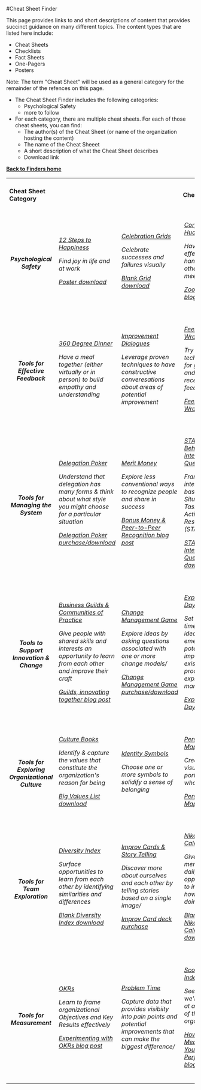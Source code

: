 
#Cheat Sheet Finder

This page provides links to and short descriptions of content that provides succinct guidance on many different topics. The content types that are listed here include:

- Cheat Sheets
- Checklists
- Fact Sheets
- One-Pagers
- Posters

Note: The term "Cheat Sheet" will be used as a general category for the remainder of the refences on this page.

- The Cheat Sheet Finder includes the following categories:
   - Psychological Safety
   - more to follow  
- For each category, there are multiple cheat sheets. For each of those cheat sheets, you can find:
  - The author(s) of the Cheat Sheet (or name of the organization hosting the content)
  - The name of the Cheat Sheeet
  - A short description of what the Cheat Sheet describes 
  - Download link 
  
**[Back to Finders home](https://gphiliprogers.github.io/finders/)**

<html>
<table>


<tr>
<td>
<h4>Cheat Sheet Category</h4>
</td>

<td colspan="5" align="center">
<h4>Cheat Sheets</h4>
</td>
</tr>


<tr>
<td align="center">
<h5>Psychological Safety</h5>
</td>


<td>
<h6>
<p><a href="https://management30.com/practice/happiness-steps/">12 Steps to Happiness</a></p>
<p>Find joy in life and at work</p>
<p><a href="https://management30.com/download/22948/">Poster download</a></p>
</h6>
</td>

<td>
<h6>
<p><a href="https://management30.com/practice/celebration-grids/">Celebration Grids</a></p>
<p>Celebrate successes and failures visually</p>
<p><a href="https://management30.com/download/22948/">Blank Grid download</a></p>
</h6>
</td>

<td>
<h6>
<p><a href="https://management30.com/practice/corporate-huddles/">Corporate Huddles</a></p>
<p>Have  effective all-hands or other group meetings</p>
<p><a href="https://management30.com/blog/the-all-hands-meeting-or-zoo-time/">Zoo Time! blog post</a></p>
</h6>
</td>


<td>
<h6>
<p><a href="https://management30.com/practice/kudo-cards/">Kudo Cards</a></p>
<p>Express appreciation to colleagues</p>
<p><a href="https://management30.com/practice/kudo-cards/#download">Kudo Card deck purchase/download</a></p>
</h6>
</td>


<td>
<h6>
<p><a href="https://management30.com/practice/moving-motivators/">Moving Motivators</a></p>
<p>Express what matters most to us</p>
<p><a href="https://management30.com/practice/moving-motivators/#download">Moving Motivators card deck purchase/download</a></p>
</h6>
</td>








<tr>
<td align="center">
<h5>Tools for Effective Feedback</h5>
</td>
  
<td>
<h6>
<p><a href="https://management30.com/practice/360-degree-dinner/">360 Degree Dinner</a></p>
<p>Have a meal together (either virtually or in person) to build empathy and understanding</p>
</h6>
</td>


<td>
<h6>
<p><a href="https://management30.com/practice/improvement-dialogues/">Improvement Dialogues</a></p>
<p>Leverage proven techniques to have constructive converesations about areas of potential improvement</p>
</h6>
</td>

<td>
<h6>
<p><a href="https://management30.com/practice/feedback-wraps/">Feedback Wrap</a></p>
<p>Try proven techniques for giving and receiving feedback</p>
<p><a href="https://youtu.be/YTh8bDyDz9c">Feedback Wrap video</a></p>
</h6>
</td>

<td>
<h6>
<p><a href="https://management30.com/practice/happiness-door/">Happiness Door</a></p>
<p>Create a channel for people to provide anonymous feedback</p>
<p><a href="https://youtu.be/jopq0C7dRZo">Happiness Door video</a></p>
</h6>
</td>

<td>
<h6>
<p></p>
<p></p>
</h6>
</td>





<tr>
<td align="center">
<h5>Tools for Managing the System</h5>
</td>


<td>
<h6>
<p><a href="https://management30.com/practice/delegation-poker/">Delegation Poker</a></p>
<p>Understand that delegation has many forms & think about what style you might choose for a particular situation</p>
<p><a href="https://management30.com/practice/delegation-poker/#download">Delegation Poker purchase/download</a></p>
</h6>
</td>

<td>
<h6>
<p><a href="https://management30.com/practice/merit-money/">Merit Money</a></p>
<p>Explore less conventional ways to recognize people and share in success</p>
<p><a href="https://management30.com/blog/bonus-money-peer-recognition/">Bonus Money & Peer-to-Peer Recognition blog post</a></p>
</h6>
</td>

<td>
<h6>
<p><a href="https://management30.com/practice/star-behavioral-interview-questions/">STAR Behavioral Interview Questions</a></p>
<p>Frame interviews based on Situations, Tasks, Actions, & Results (STAR)</p>
<p><a href="https://management30.com/download/22945/">STAR Interview Questions download</a></p>
</h6>
</td>

<td>
<h6>
<p><a href="https://management30.com/practice/salary-formula/">Salary Formula</a></p>
<p>Delve into current and possible future compensation models in a spirit of transparency</p>
<p><a href="https://management30.com/blog/make-salary-comparison-easy-by-being-transparent/">Make Salary Comparison Easy by Being Transparent blog post</a></p>
</h6>
</td>

<td>
<h6>
<p><a href="https://management30.com/practice/work-profiles/">Work Profiles</a></p>
<p>Take a broad perspective on what work needs to be done and what to call that work</p>
<p><a href="https://management30.com/blog/values-exercises-to-build-vision/">How We Created Informal Job Titles blog post</a></p>
</h6>
</td>





<tr>
<td align="center">
<h5>Tools to Support Innovation & Change</h5>
</td>
  

<td>
<h6>
<p><a href="https://management30.com/practice/business-guilds/">Business Guilds & Communities of Practice</a></p>
<p>Give people with shared skills and interests an opportunity to learn from each other and improve their craft</p>
<p><a href="https://management30.com/blog/guilds-innovating-together/">Guilds, innovating together blog post</a></p>
</h6>
</td>


<td>
<h6>
<p><a href="https://management30.com/practice/change-management-game/">Change Management Game</a></p>
<p>Explore ideas by asking questions associated with one or more change models/</p>
<p><a href="https://management30.com/practice/change-management-game/#download">Change Management Game purchase/download</a></p>
</h6>
</td>



<td>
<h6>
<p><a href="https://management30.com/practice/exploration-days/">Exploration Days</a></p>
<p>Set aside time for new ideas to emerge that potentially improve existing products or explore new markets</p>
<p><a href="https://youtu.be/gL-jK_PqL18">Exploration Days video</a></p>
</h6>
</td>


<td>
<h6>
<p><a href="https://management30.com/practice/internal-crowdfunding/">Internal Crowdfunding</a></p>
<p>Enable the best ideas to emerge by tapping into the wisdom of the crowd</p>
<p><a href="https://medium.com/@jurgenappelo/from-innovation-committees-to-internal-crowdfunding-fffa7d9b4860#.4odg07rc3">Try Internal Crowdfunding blog post</a></p>
</h6>
</td>


<td>
<h6>
<p><a href="https://management30.com/practice/meddlers/">Meddlers Game</a></p>
<p>Experiment with ways of reimagining team composition and/or organizational structure</p>
<p><a href="https://management30.com/shop/meddlers-game/">Meddlers Game purchase/download</a></p>
</h6>
</td>





<tr>
<td align="center">
<h5>Tools for Exploring Organizational Culture</h5>
</td>


<td>
<h6>
<p><a href="https://management30.com/practice/culture-books/">Culture Books</a></p>
<p>Identify & capture the values that constitute the organization's reason for being</p>
<p><a href="https://1qjpt15fhlq3xjfpm2utibj1-wpengine.netdna-ssl.com/wp-content/uploads/2019/02/big-value-list-management30.pdf">Big Values List download</a></p>
</h6>
</td>

<td>
<h6>
<p><a href="https://management30.com/practice/identity-symbols/">Identity Symbols</a></p>
<p>Choose one or more symbols to solidify a sense of belonging</p>
</h6>
</td>

<td>
<h6>
<p><a href="https://management30.com/practice/personal-maps/">Personal Maps</a></p>
<p>Create a visual that portrays who we are</p>
<p><a href="https://youtu.be/T9d8w-OG-Fk">Personal Maps Video</a></p>
</h6>
</td>

<td>
<h6>
<p><a href="https://management30.com/practice/value-stories/">Value Stories</a></p>
<p>Surface narratives & themes that create a sense of purpose</p>
<p><a href="https://management30.com/blog/values-exercises-to-build-vision/">Value Exercises to Build Vision in Your Company blog post</a></p>
</h6>
</td>

<td>
<h6>
<p><a href="https://management30.com/practice/work-expo/">Work Expo</a></p>
<p>Use any form of physical or virtual artifacts to show the work you do</p>
<p><a href="https://management30.com/practice/moving-motivators/#download">Work Expo video</a></p>
</h6>
</td>




<tr>
<td align="center">
<h5>Tools for Team Exploration</h5>
</td>
  

<td>
<h6>
<p><a href="https://management30.com/practice/diversity-index/">Diversity Index</a></p>
<p>Surface opportunities to learn from each other by identifying similarities and differences</p>
<p><a href="https://management30.com/download/36656/">Blank Diversity Index download</a></p>
</h6>
</td>


<td>
<h6>
<p><a href="https://management30.com/practice/improv-cards/">Improv Cards & Story Telling</a></p>
<p>Discover more about ourselves and each other by telling stories based on a single image/</p>
<p><a href="https://management30.com/shop/improv-cards/">Improv Card deck purchase</a></p>
</h6>
</td>



<td>
<h6>
<p><a href="https://management30.com/practice/niko-niko-calendar/">Niko Niko Calendar</a></p>
<p>Give team members a daily opportunity to indicate how they're doing</p>
<p><a href="https://management30.com/download/22942/">Blank Niko Niko Calendar download</a></p>
</h6>
</td>


<td>
<h6>
<p><a href="https://management30.com/practice/competency-matrix/">Team Competency Matrix</a></p>
<p>Surface mentoring and learning opportunities in a team context</p>
<p><a href="https://management30.com/download/34484/">Blank Team Competency Matrix download</a></p>
</h6>
</td>


<td>
<h6>
<p><a href="https://management30.com/practice/yay-questions/">Yay! Questions</a></p>
<p>Check in on the progress of experiments, what's going well, and what isn't</p>
<p><a href="https://management30.com/blog/developing-a-learning-mindset-with-yay-questions/">Developing a Learning Mindset with Yay! Questions blog post</a></p>
</h6>
</td>



<tr>
<td align="center">
<h5>Tools for Measurement</h5>
</td>
  

<td>
<h6>
<p><a href="https://management30.com/practice/okrs/">OKRs</a></p>
<p>Learn to frame organizational Objectives and Key Results effectively</p>
<p><a href="https://management30.com/blog/experimenting-with-okrs-first-quarter-mayhem/">Experimenting with OKRs blog post</a></p>
</h6>
</td>


<td>
<h6>
<p><a href="https://management30.com/practice/problem-time/">Problem Time</a></p>
<p>Capture data that provides visibiity into pain points and potential improvements that can make the biggest difference/</p>
</h6>
</td>




<td>
<h6>
<p><a href="https://management30.com/practice/scoreboard-index/">Scoreboard Index</a></p>
<p>See how we're doing at any level of the organization</p>
<p><a href="https://noop.nl/2015/10/the-scoreboard-index.html">How to Measure Your Team's Performance blog post</a></p>
</h6>
</td>


<td>
<h6>
<p></p>
<p></p>
<p></p>
</h6>
</td>

<td>
<h6>
<p></p>
<p></p>
<p></p>
</h6>
</td>
